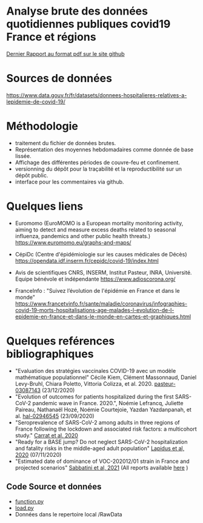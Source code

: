 # Analyse brute des données quotidiennes publiques covid19  France et régions


[Dernier Rapport au format pdf sur le site github](https://github.com/grouss/COVID19France/raw/master/COVID19_France_Regions.pdf)

# Sources de données

https://www.data.gouv.fr/fr/datasets/donnees-hospitalieres-relatives-a-lepidemie-de-covid-19/

# Méthodologie

- traitement du fichier de données brutes.
- Représentation des moyennes hebdomadaires comme donnée de base lissée. 
- Affichage des différentes périodes de couvre-feu et confinement.
- versionning du dépôt pour la traçabilité et la reproductibilité sur un dépôt public.
- interface pour les commentaires via github.

# Quelques liens

- Euromomo (EuroMOMO is a European mortality monitoring activity, aiming to detect and measure excess deaths related to seasonal influenza, pandemics and other public health threats.)
https://www.euromomo.eu/graphs-and-maps/

- CépiDc (Centre d'épidémiologie sur les causes médicales de Décès)
https://opendata.idf.inserm.fr/cepidc/covid-19/index.html

- Avis de scientifiques CNRS, INSERM, Institut Pasteur, INRA, Université. Equipe bénévole et indépendante 
https://www.adioscorona.org/

- FranceInfo : "Suivez l’évolution de l'épidémie en France et dans le monde" 
https://www.francetvinfo.fr/sante/maladie/coronavirus/infographies-covid-19-morts-hospitalisations-age-malades-l-evolution-de-l-epidemie-en-france-et-dans-le-monde-en-cartes-et-graphiques.html

# Quelques reférences bibliographiques
- "Evaluation des stratégies vaccinales COVID-19 avec un modèle mathématique populationnel" Cécile Kiem, Clément Massonnaud, Daniel Levy-Bruhl, Chiara Poletto, Vittoria Colizza, et al. 2020. [pasteur-03087143](https://hal.archives-ouvertes.fr/pasteur-03087143) (23/12/2020)
- "Evolution of outcomes for patients hospitalized during the first SARS-CoV-2 pandemic wave in France. 2020.", Noémie Lefrancq, Juliette Paireau, Nathanaël Hozé, Noémie Courtejoie, Yazdan Yazdanpanah, et al. [hal-02946545](https://hal.archives-ouvertes.fr/hal-02946545) (23/09/2020)
- "Seroprevalence of SARS-CoV-2 among adults in three regions of France following the lockdown and associated risk factors: a multicohort study." [Carrat et al. 2020](https://www.medrxiv.org/content/10.1101/2020.09.16.20195693v1)
- "Ready for a BASE jump? Do not neglect SARS-CoV-2 hospitalization and fatality risks in the middle-aged adult population" [Lapidus et al, 2020](https://www.medrxiv.org/content/10.1101/2020.11.06.20227025v1) (07/11/2020)
- "Estimated date of dominance of VOC-202012/01 strain in France and projected scenarios" [Sabbatini et al, 2021](http://www.epicx-lab.com/uploads/9/6/9/4/9694133/inserm_covid-19-voc_dominance-20210116.pdf) (All reports available [here](https://www.epicx-lab.com/covid-19.htm) )

## **Code Source et données**

- [function.py](function.py)
- [load.py](load.py)
- Données dans le repertoire local /RawData



```python

```
